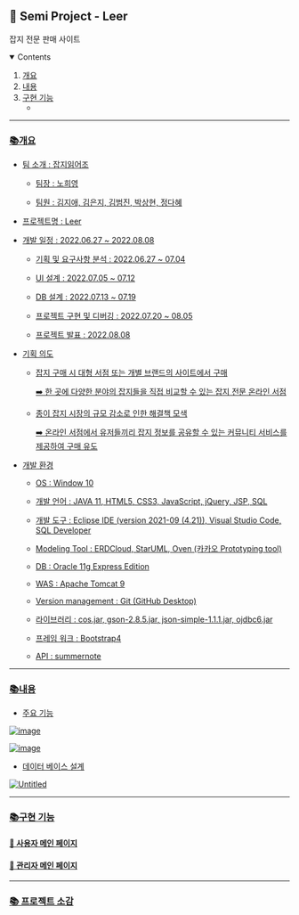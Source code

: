 <h2>📖 Semi Project - Leer</h2>
<p> 잡지 전문 판매 사이트 <p>

<details open="open">
 <summary>Contents</summary>
 <ol>
  <li>
   <a href="#개요">개요</a>
  </li>
  <li>
   <a href="#내용">내용</a>
  </li>
  <li>
   <a href="#구현-기능">구현 기능</a>
   <ul>
     <li><a href="#"></li>
   </ul>
  </li>
 </ol>
</details>

---------

### 📚개요

 - 팀 소개 : 잡지읽어조
   
   - 팀장 : 노희영
   
   - 팀원 : 김지애, 김은지, 김범진, 박상현, 정다혜

 - 프로젝트명 : Leer
 
 - 개발 일정 : 2022.06.27 ~ 2022.08.08
 
   - 기획 및 요구사항 분석 : 2022.06.27 ~ 07.04
   
   - UI 설계 : 2022.07.05 ~ 07.12
   
   - DB 설계 : 2022.07.13 ~ 07.19
   
   - 프로젝트 구현 및 디버깅 : 2022.07.20 ~ 08.05
   
   - 프로젝트 발표 : 2022.08.08
 
 - 기획 의도 
 
   - 잡지 구매 시 대형 서점 또는 개별 브랜드의 사이트에서 구매 
   
     ➡️ 한 곳에 다양한 분야의 잡지들을 직접 비교할 수 있는 잡지 전문 온라인 서점
   
   - 종이 잡지 시장의 규모 감소로 인한 해결책 모색 
   
     ➡️ 온라인 서점에서 유저들끼리 잡지 정보를 공유할 수 있는 커뮤니티 서비스를 제공하여 구매 유도
 
 - 개발 환경
 
   - OS : Window 10

   - 개발 언어 : JAVA 11, HTML5, CSS3, JavaScript, jQuery, JSP, SQL

   - 개발 도구 : Eclipse IDE (version 2021-09 (4.21)), Visual Studio Code, SQL Developer

   - Modeling Tool : ERDCloud, StarUML, Oven (카카오 Prototyping tool)

   - DB : Oracle 11g Express Edition

   - WAS : Apache Tomcat 9

   - Version management : Git (GitHub Desktop) 

   - 라이브러리 : cos.jar, gson-2.8.5.jar, json-simple-1.1.1.jar, ojdbc6.jar

   - 프레임 워크 : Bootstrap4

   - API : summernote
 
---------

### 📚내용 

 - 주요 기능  
 
 ![image](https://user-images.githubusercontent.com/99962500/196362713-7d9ec5c2-5cbe-4e46-8ee7-fa0b75f54d52.png)
 
 ![image](https://user-images.githubusercontent.com/99962500/196363163-0f183fe2-1aba-4bde-bb15-5236b1e550ca.png)


 - 데이터 베이스 설계 
 
 ![Untitled](https://user-images.githubusercontent.com/99962500/196363608-352702c1-8faf-45fd-b481-d00c7e836b33.png)

---------
 
### 📚구현 기능

 #### 📍 사용자 메인 페이지
 
 
 #### 📍 관리자 메인 페이지
 
---------

### 📚 프로젝트 소감
 

